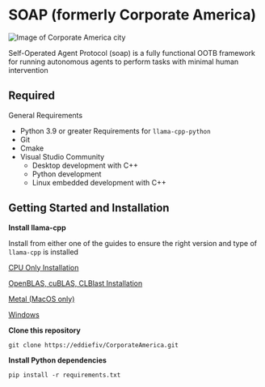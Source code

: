 # SOAP (formerly Corporate America)

![Image of Corporate America city](https://i.imgur.com/mJsrg0y.png)

Self-Operated Agent Protocol (soap) is a fully functional OOTB framework for running autonomous agents to perform tasks with minimal human intervention
## Required

General Requirements
- Python 3.9 or greater
Requirements for `llama-cpp-python`
- Git
- Cmake
- Visual Studio Community
    - Desktop development with C++
    - Python development
    - Linux embedded development with C++
## Getting Started and Installation

**Install llama-cpp**

Install from either one of the guides to ensure the right version and type of `llama-cpp` is installed

[CPU Only Installation](https://python.langchain.com/docs/integrations/llms/llamacpp#cpu-only-installation)

[OpenBLAS, cuBLAS, CLBlast Installation](https://python.langchain.com/docs/integrations/llms/llamacpp#installation-with-openblas-cublas-clblast)

[Metal (MacOS only)](https://python.langchain.com/docs/integrations/llms/llamacpp#installation-with-metal)

[Windows](https://python.langchain.com/docs/integrations/llms/llamacpp#installation-with-windows)

**Clone this repository**

```shell
git clone https://eddiefiv/CorporateAmerica.git
```

**Install Python dependencies**
```shell
pip install -r requirements.txt
```
